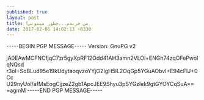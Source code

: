 ```yaml
---
published: true
layout: post
title: من خریدم...چطور میتونی؟
date: 2017-02-06 14:02:13 +0330
---
```


-----BEGIN PGP MESSAGE-----
Version: GnuPG v2

jA0EAwMCFNCfjqC7zr5gyXpRF12Odd41AH3amn2VLOl+ENGh74zqOFePwolqNQsd
r3oI+SoBLud95e19kUdytaoqvzoYYjO2IgH5lL2OqGp5YGuAObvI+E94cFIJ+0Cc
U29nyUol/afMsEogCjjzeZ2gb1ApcJEE9Shyu3pSYGzIek9gtGYOYCqSuA==
=agmM
-----END PGP MESSAGE-----


